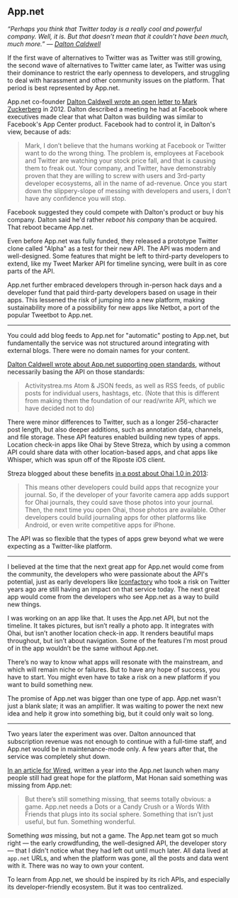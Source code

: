 ## App.net

_“Perhaps you think that Twitter today is a really cool and powerful company. Well, it is. But that doesn’t mean that it couldn’t have been much, much more.” — [Dalton Caldwell][1]_

If the first wave of alternatives to Twitter was as Twitter was still growing, the second wave of alternatives to Twitter came later, as Twitter was using their dominance to restrict the early openness to developers, and struggling to deal with harassment and other community issues on the platform. That period is best represented by App.net.

App.net co-founder [Dalton Caldwell wrote an open letter to Mark Zuckerberg][2] in 2012. Dalton described a meeting he had at Facebook where executives made clear that what Dalton was building was similar to Facebook's App Center product. Facebook had to control it, in Dalton's view, because of ads:

> Mark, I don’t believe that the humans working at Facebook or Twitter want to do the wrong thing. The problem is, employees at Facebook and Twitter are watching your stock price fall, and that is causing them to freak out. Your company, and Twitter, have demonstrably proven that they are willing to screw with users and 3rd-party developer ecosystems, all in the name of ad-revenue. Once you start down the slippery-slope of messing with developers and users, I don’t have any confidence you will stop.

Facebook suggested they could compete with Dalton's product or buy his company. Dalton said he'd rather _reboot his company_ than be acquired. That reboot became App.net.

Even before App.net was fully funded, they released a prototype Twitter clone called "Alpha" as a test for their new API. The API was modern and well-designed. Some features that might be left to third-party developers to extend, like my Tweet Marker API for timeline syncing, were built in as core parts of the API.

App.net further embraced developers through in-person hack days and a developer fund that paid third-party developers based on usage in their apps. This lessened the risk of jumping into a new platform, making sustainability more of a possibility for new apps like Netbot, a port of the popular Tweetbot to App.net.

---- 

You could add blog feeds to App.net for "automatic" posting to App.net, but fundamentally the service was not structured around integrating with external blogs. There were no domain names for your content.

[Dalton Caldwell wrote about App.net supporting open standards][3], without necessarily basing the API on those standards:

> Activitystrea.ms Atom & JSON feeds, as well as RSS feeds, of public posts for individual users, hashtags, etc. (Note that this is different from making them the foundation of our read/write API, which we have decided not to do)

There were minor differences to Twitter, such as a longer 256-character post length, but also deeper additions, such as annotation data, channels, and file storage. These API features enabled building new types of apps. Location check-in apps like Ohai by Steve Streza, which by using a common API could share data with other location-based apps, and chat apps like Whisper, which was spun off of the Riposte iOS client.

Streza blogged about these benefits [in a post about Ohai 1.0 in 2013][4]:

> This means other developers could build apps that recognize your journal. So, if the developer of your favorite camera app adds support for Ohai journals, they could save those photos into your journal. Then, the next time you open Ohai, those photos are available. Other developers could build journaling apps for other platforms like Android, or even write competitive apps for iPhone.

The API was so flexible that the types of apps grew beyond what we were expecting as a Twitter-like platform.

---- 

I believed at the time that the next great app for App.net would come from the community, the developers who were passionate about the API's potential, just as early developers like [Iconfactory][5] who took a risk on Twitter years ago are still having an impact on that service today. The next great app would come from the developers who see App.net as a way to build new things.

I was working on an app like that. It uses the App.net API, but not the timeline. It takes pictures, but isn’t really a photo app. It integrates with Ohai, but isn’t another location check-in app. It renders beautiful maps throughout, but isn’t about navigation. Some of the features I’m most proud of in the app wouldn’t be the same without App.net.

There’s no way to know what apps will resonate with the mainstream, and which will remain niche or failures. But to have any hope of success, you have to start. You might even have to take a risk on a new platform if you want to build something new.

The promise of App.net was bigger than one type of app. App.net wasn't just a blank slate; it was an amplifier. It was waiting to power the next new idea and help it grow into something big, but it could only wait so long.

---- 

Two years later the experiment was over. Dalton announced that subscription revenue was not enough to continue with a full-time staff, and App.net would be in maintenance-mode only. A few years after that, the service was completely shut down.

[In an article for Wired][6], written a year into the App.net launch when many people still had great hope for the platform, Mat Honan said something was missing from App.net:

> But there’s still something missing, that seems totally obvious: a game. App.net needs a Dots or a Candy Crush or a Words With Friends that plugs into its social sphere. Something that isn’t just useful, but fun. Something wonderful.

Something _was_ missing, but not a game. The App.net team got so much right — the early crowdfunding, the well-designed API, the developer story — that I didn't notice what they had left out until much later. All data lived at `app.net` URLs, and when the platform was gone, all the posts and data went with it. There was no way to own your content.

To learn from App.net, we should be inspired by its rich APIs, and especially its developer-friendly ecosystem. But it was too centralized.

[1]:	http://daltoncaldwell.com/what-twitter-could-have-been
[2]:	http://daltoncaldwell.com/dear-mark-zuckerberg
[3]:	http://daltoncaldwell.com/a-response-to-brennan-novak
[4]:	http://stevestreza.com/2013/07/16/ohai/
[5]:	https://iconfactory.com/
[6]:	http://www.wired.com/gadgetlab/2013/08/the-great-app-net-mistake/